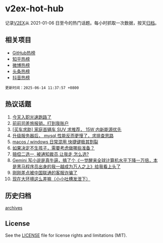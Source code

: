 # v2ex-hot-hub

 记录[V2EX](https://www.v2ex.com/)从 2021-01-06 日至今的热门话题。每小时抓取一次数据，按天[归档](archives)。
 
 ## 相关项目

- [GitHub热榜](https://github.com/lonnyzhang423/github-hot-hub)
- [知乎热榜](https://github.com/lonnyzhang423/zhihu-hot-hub)
- [微博热榜](https://github.com/lonnyzhang423/weibo-hot-hub)
- [头条热榜](https://github.com/lonnyzhang423/toutiao-hot-hub)
- [抖音热榜](https://github.com/lonnyzhang423/douyin-hot-hub)


 `更新时间：2025-06-14 11:37:57 +0800`

## 热议话题

1. [今天入职光速跑路了](https://www.v2ex.com/t/1138378)
1. [前前司差旅报销，打到我账户](https://www.v2ex.com/t/1138438)
1. [[买车求助] 家庭首辆车 SUV 求推荐， 15W 内新能源优先](https://www.v2ex.com/t/1138412)
1. [升级服务器后， mysql 性能反而更慢了，求排查思路](https://www.v2ex.com/t/1138433)
1. [macos / windows 日常混用 快捷键极其割裂](https://www.v2ex.com/t/1138400)
1. [如果决定不生孩子，需要考虑做哪些准备？](https://www.v2ex.com/t/1138501)
1. [赔偿二选一, 被通知裁员,让我走,怎么选?](https://www.v2ex.com/t/1138446)
1. [Gemini 写小说是真牛逼，搞了个《一觉醒来全球计算机水平下降一万倍，本是黑马程序员出身的我一越成为万人之上》给我看上头了](https://www.v2ex.com/t/1138419)
1. [刚刚差点被中国联通的客服诈骗了](https://www.v2ex.com/t/1138431)
1. [现在大环境这么差嘛（小小吐槽发泄下）](https://www.v2ex.com/t/1138417)

## 历史归档

[archives](archives)

## License

See the [LICENSE](LICENSE) file for license rights and limitations (MIT).
